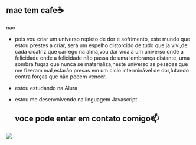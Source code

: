## mae tem cafe☕

nao
- pois vou criar um universo repleto de dor e sofrimento, este mundo que estou prestes a criar, será um espelho distorcido de tudo que ja vivi,de cada cicatriz que carrego na alma,vou dar vida a um universo onde a felicidade onde a felicidade não passa de uma lembrança distante, uma sombra fugaz que nunca se materializa,neste universo as pessoas que me fizeram mal,estarão presas em um ciclo interminável de dor,lutando contra forças que não podem vencer.
- estou estudando na Alura
- estou me desenvolvendo na linguagem Javascript

  ## voce pode entar em contato comigo📫
 ![](https://tenor.com/pt-BR/view/cuphead-meme-bbb-david-britto-davi-britto-gif-14961498222395171552)
 
